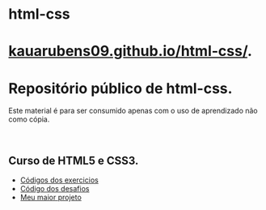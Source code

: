 # html-css
<h1><a href="https://kauarubens09.github.io/html-css/">kauarubens09.github.io/html-css/<a>.</h1>

<h1>Repositório público de html-css.</h1>

<p>Este material é para ser consumido apenas com o uso de aprendizado não como cópia.</p>
<br>
<h2>Curso de HTML5 e CSS3.</h2>
<ul>
    <li><a href="https://github.com/kauarubens09/html-css/tree/main/exercicios">Códigos dos exercicios</a></li>
    <li><a href="https://github.com/kauarubens09/html-css/tree/main/desafios">Código dos desafios</a></li>
    <li><a href="https://kauarubens09.github.io/html-css/desafios/desafio%2010/index.html">Meu maior projeto</a></li>
</ul>